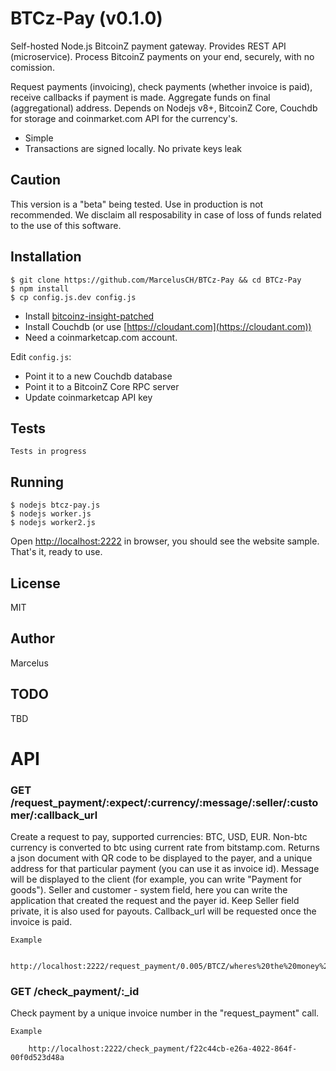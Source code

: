 BTCz-Pay (v0.1.0)
===================

Self-hosted Node.js BitcoinZ payment gateway. Provides REST API (microservice).
Process BitcoinZ payments on your end, securely, with no comission.

Request payments (invoicing), check payments (whether invoice is paid), receive callbacks if payment is made.
Aggregate funds on final (aggregational) address.
Depends on Nodejs v8+, BitcoinZ Core, Couchdb for storage and coinmarket.com API for the currency's.

* Simple
* Transactions are signed locally. No private keys leak

Caution
------------
This version is a "beta" being tested. Use in production is not recommended. We disclaim all resposability in case of loss of funds related to the use of this software.

Installation
------------

```
$ git clone https://github.com/MarcelusCH/BTCz-Pay && cd BTCz-Pay
$ npm install
$ cp config.js.dev config.js
```

* Install [bitcoinz-insight-patched](BITCOIN-CORE-INSTALL.md)
* Install Couchdb (or use [https://cloudant.com](https://cloudant.com))
* Need a coinmarketcap.com account.

Edit `config.js`:

* Point it to a new Couchdb database
* Point it to a BitcoinZ Core RPC server
* Update coinmarketcap API key

Tests
-----

```
Tests in progress
```

Running
-------

```
$ nodejs btcz-pay.js
$ nodejs worker.js
$ nodejs worker2.js
```

Open [http://localhost:2222](http://localhost:2222) in browser, you should see the website sample.
That's it, ready to use.

License
-------

MIT

Author
------

Marcelus


TODO
----

TBD

API
===

### GET /request_payment/:expect/:currency/:message/:seller/:customer/:callback_url


Create a request to pay, supported currencies: BTC, USD, EUR. Non-btc currency is converted to btc using current rate from bitstamp.com.
Returns a json document with QR code to be displayed to the payer, and a unique address for that particular payment (you can use it as invoice id).
Message will be displayed to the client (for example, you can write "Payment for goods"). Seller and customer - system field, here you can
write the application that created the request and the payer id. Keep Seller field private, it is also used for payouts.
Callback_url will be requested once the invoice is paid.

	Example

		http://localhost:2222/request_payment/0.005/BTCZ/wheres%20the%20money%20lebowski/treehorn/lebowski/http%3A%2F%2Fgoogle.com%2F

### GET /check_payment/:_id


Check payment by a unique invoice number in the "request_payment" call.


	Example

		http://localhost:2222/check_payment/f22c44cb-e26a-4022-864f-00f0d523d48a


